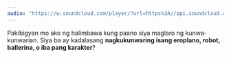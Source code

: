 ```yaml
---
audio: "https://w.soundcloud.com/player/?url=https%3A//api.soundcloud.com/tracks/1472797390%3Fsecret_token%3Ds-EByPuaDLI4H&color=%23ff5500&auto_play=true&hide_related=false&show_comments=true&show_user=true&show_reposts=false&show_teaser=true&visual=true"
---
```


Pakibigyan mo ako ng halimbawa kung paano siya maglaro ng kunwa-kunwarian. Siya ba ay kadalasang <strong>nagkukunwaring isang eroplano, robot, ballerina, o iba pang karakter</strong>?